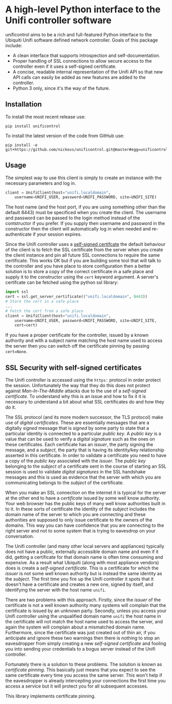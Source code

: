 # A high-level Python interface to the Unifi controller software

unificontrol aims to be a rich and full-featured Python interface to the
Ubiquiti Unifi software defined network controller. Goals of this package
include:
* A clean interface that supports introspection and self-documentation.
* Proper handling of SSL connections to allow secure access to the controller even if it uses a self-signed certificate.
* A concise, readable internal representation of the Unifi API so that new API calls can easily be added as new features are added to the controller.
* Python 3 only, since it's the way of the future.

## Installation

To install the most recent release use:
```
pip install unificontrol
```

To install the latest version of the code from GitHub use:

```
pip install -e git+https://github.com/nickovs/unificontrol.git@master#egg=unificontrol
```

## Usage

The simplest way to use this client is simply to create an instance with the necessary parameters and log in.

```python
client = UnifiClient(host="unifi.localdomain",
    username=UNIFI_USER, password=UNIFI_PASSWORD, site=UNIFI_SITE)
```

The host name (and the host port, if you are using something other than the default 8443) must be specificed when you create the client. The username and password can be passed to the login method instead of the contstructor if you prefer. If you supply then username and password in the constructor then the client will automatically log in when needed and re-authenticate if your session expires.

Since the Unifi controller uses a [self-signed certifcate](#ssl-security-with-self-signed-certificates) the default behaviour of the client is to fetch the SSL certificate from the server when you create the client instance and pin all future SSL connections to require the same certificate. This works OK but if you are building some tool that will talk to the controller and you have place to store configuration then a better solution is to store a copy of the correct certificate in a safe place and supply it to the constructor using the `cert` keyword argument. A server's certifcate can be fetched using the python ssl library:

```python
import ssl
cert = ssl.get_server_certificate(("unifi.localdomain", 8443))
# Store the cert in a safe place
...
# Fetch the cert from a safe place
client = UnifiClient(host="unifi.localdomain",
    username=UNIFI_USER, password=UNIFI_PASSWORD, site=UNIFI_SITE,
    cert=cert)
```

If you have a proper certificate for the controller, issued by a known authority and with a subject name matching the host name used to access the server then you can switch off the certificate pinning by passing `cert=None`.


## SSL Security with self-signed certificates

The Unifi controller is accessed using the `https:` protocol in order protect the session. Unfortunately the way that they do this does not protect against _Man-In-The-Middle_ attacks due to the use of a _self-signed certificate_. To understand why this is an issue and how to fix it it is necessary to understand a bit about what SSL certificates do and how they do it.

The SSL protocol (and its more modern successor, the TLS protocol) make use of _digital certificates_. These are essentially messages that are a digitally _signed_ message that is _signed_ by some party to state that a particular identity is connected to a particular _public key_. A _public key_ is a value that can be used to verify a _digital signature_ such as the ones on these certificates. Each certificate has an _issuer_, the party signing the message, and a _subject_, the party that is having its identity/key relationship asserted in this certificate. In order to validate a certificate you need to have a copy of the _public key_ associated with the _issuer_. The _public key_ belonging to the _subject_ of a certificate sent in the course of starting an SSL session is used to validate _digital signatures_ in the SSL handshake messages and this is used as evidence that the server with which you are communicating belongs to the _subject_ of the certificate.

When you make an SSL connection on the internet it is typical for the server at the other end to have a _certificate_ issued by some well know authority. Your web browser has the public keys of many well know authorities built in to it. In these sorts of certificate the identity of the _subject_ includes the domain name of the server to which you are connecting and these authorities are supposed to only issue certificate to the owners of the domains. This way you can have confidence that you are connecting to the right server and not to some system that is trying to eavesdrop on your conversation.

The Unifi controller (and many other local servers and appliances) typically does not have a public, externally accessible domain name and even if it did, getting a certificate for that domain name is often time consuming and expensive. As a result what Ubiquiti (along with most appliance vendors) does is create a _self-signed certificate_. This is a certificate for which the _issuer_ is not some well known authority but is instead the same identity as the _subject_. The first time you fire up the Unifi controller it spots that it doesn't have a certificate and creates a new one, signed by itself, and identifying the server with the host name `unifi`.

There are two problems with this approach. Firstly, since the _issuer_ of the certificate is not a well known authority many systems will complain that the certificate is issued by an unknown party. Secondly, unless you access your Unifi controller using the unqualified domain name `unifi` the host name in the certificate will not match the host name used to access the server, and again the system will complain about a mismatched domain name. Furthermore, since the certificate was just created out of thin air, if you anticipate and ignore these two warnings then there is nothing to stop an eavesdropper from simply creating a new _self-signed certificate_ and fooling you into sending your credentials to a bogus server instead of the Unifi controller.

Fortunately there is a solution to these problems. The solution is known as _certificate pinning_. This basically just means that you expect to see the same certificate every time you access the same server. This won't help if the eavesdropper is already intercepting your connections the first time you access a service but it will protect you for all subsequent accesses.

This library implements certificate pinning.

